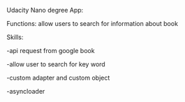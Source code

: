 Udacity Nano degree App:

Functions: allow users to search for information about book

Skills:
 
 -api request from google book
 
 -allow user to search for key word
 
 -custom adapter and custom object
 
 -asyncloader
